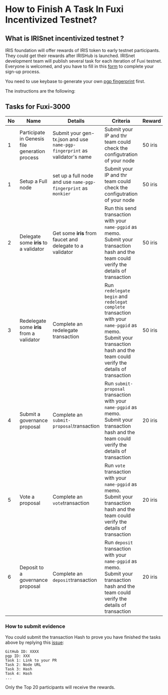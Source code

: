 # How to Finish A Task In Fuxi Incentivized Testnet?

## What is IRISnet incentivized testnet ?

IRIS foundation will offer rewards of IRIS token to early testnet participants. They could get their rewards after IRISHub is launched. IRISnet development team will publish several task for each iteration of Fuxi testnet. Everyone is welcomed, and you have to fill in this [form](http://cn.mikecrm.com/H9aoXak) to complete your sign-up process. 

You need to use keybase to generate your own [pgp fingerprint](https://github.com/irisnet/testnets/blob/master/fuxi/How%20to%20use%20keybase.md) first. 

The instructions are the following: 

## Tasks for Fuxi-3000

 | No   | Name                                           | Details                                                      | Criteria                                                     | Reward  |
  | ---- | ---------------------------------------------- | ------------------------------------------------------------ | ------------------------------------------------------------ | ------- |
  | 1    | Participate in Genesis file generation process | Submit your gen-tx.json and use `name-pgp-fingerprint` as validator's name | Submit your IP and thr team could check the configutration of your node | 50 iris |
  | 1    | Setup a Full node                              | set up a full node and use `name-pgp-fingerprint` as `monkier` | Submit your IP and thr team could check the configutration of your node | 50 iris |
  | 2    | Delegate some **iris** to a validator          | Get some **iris** from faucet and delegate to a validator    | Run this send transaction with your `name-pgpid` as memo. Submit your transaction hash and the team could verify the details of transaction | 50 iris |
  | 3    | Redelegate some **iris** from a validator      | Complete an redelegate transaction                           | Run `redelegate begin` and` redelegat complete` transaction with your `name-pgpid` as memo. Submit your transaction hash and the team could verify the details of transaction | 50 iris |
  | 4    | Submit a governance proposal                   | Complete an `submit-proposal`transaction                     | Run `submit-proposal` transaction with your `name-pgpid` as memo. Submit your transaction hash and the team could verify the details of transaction | 20 iris |
  | 5    | Vote a proposal                                | Complete an `vote`transaction                                | Run `vote` transaction with your `name-pgpid` as memo. Submit your transaction hash and the team could verify the details of transaction | 20 iris |
  | 6    | Deposit to a governance proposal               | Complete an `deposit`transaction                             | Run `deposit` transaction with your `name-pgpid` as memo. Submit your transaction hash and the team could verify the details of transaction | 20 iris |



### How to submit evidence

You could submit the transaction Hash to prove you have finished the tasks above by replying this [issue](https://github.com/irisnet/testnets/issues/83):

```
GitHub ID: XXXX
pgp ID: XXX
Task 1: Link to your PR
Task 2: Node URL
Task 3: Hash
Task 4: Hash
...

```
Only the Top 20 participants will receive the rewards. 
